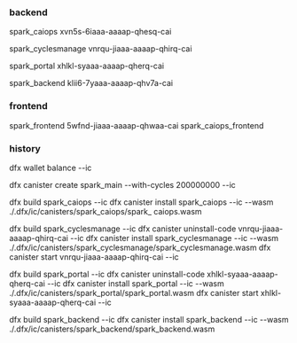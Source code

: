 ### backend

spark_caiops xvn5s-6iaaa-aaaap-qhesq-cai

spark_cyclesmanage vnrqu-jiaaa-aaaap-qhirq-cai

spark_portal xhlkl-syaaa-aaaap-qherq-cai

spark_backend klii6-7yaaa-aaaap-qhv7a-cai

### frontend

spark_frontend  5wfnd-jiaaa-aaaap-qhwaa-cai
spark_caiops_frontend




### history 
dfx wallet balance --ic

dfx canister create spark_main --with-cycles 200000000 --ic

dfx build spark_caiops --ic
dfx canister install spark_caiops --ic --wasm ./.dfx/ic/canisters/spark_caiops/spark_
caiops.wasm

dfx build spark_cyclesmanage --ic
dfx canister uninstall-code vnrqu-jiaaa-aaaap-qhirq-cai --ic
dfx canister install spark_cyclesmanage --ic --wasm ./.dfx/ic/canisters/spark_cyclesmanage/spark_cyclesmanage.wasm
dfx canister start vnrqu-jiaaa-aaaap-qhirq-cai --ic

dfx build spark_portal --ic
dfx canister uninstall-code xhlkl-syaaa-aaaap-qherq-cai --ic
dfx canister install spark_portal --ic --wasm ./.dfx/ic/canisters/spark_portal/spark_portal.wasm
dfx canister start xhlkl-syaaa-aaaap-qherq-cai --ic

dfx build spark_backend --ic
dfx canister install spark_backend --ic --wasm ./.dfx/ic/canisters/spark_backend/spark_backend.wasm

